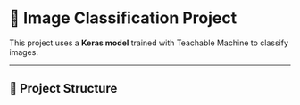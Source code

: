 # 🧠 Image Classification Project

This project uses a **Keras model** trained with Teachable Machine to classify images.

---

## 📂 Project Structure



